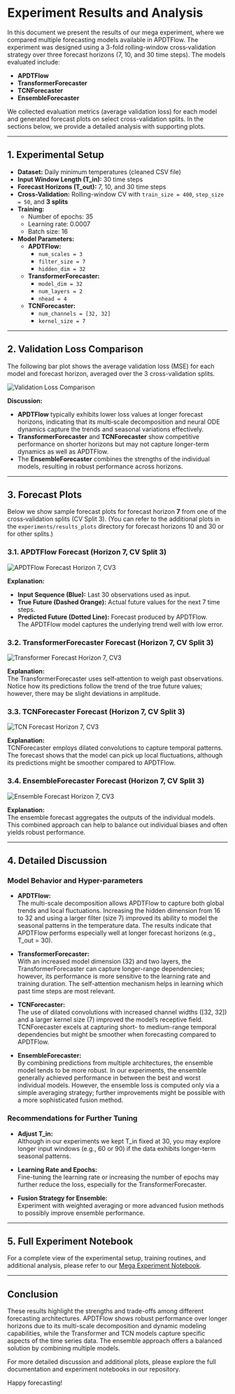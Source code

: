 # Experiment Results and Analysis

In this document we present the results of our mega experiment, where we compared multiple forecasting models available in APDTFlow. The experiment was designed using a 3-fold rolling-window cross‑validation strategy over three forecast horizons (7, 10, and 30 time steps). The models evaluated include:
- **APDTFlow**
- **TransformerForecaster**
- **TCNForecaster**
- **EnsembleForecaster**

We collected evaluation metrics (average validation loss) for each model and generated forecast plots on select cross-validation splits. In the sections below, we provide a detailed analysis with supporting plots.

---

## 1. Experimental Setup

- **Dataset:** Daily minimum temperatures (cleaned CSV file)  
- **Input Window Length (T_in):** 30 time steps  
- **Forecast Horizons (T_out):** 7, 10, and 30 time steps  
- **Cross-Validation:** Rolling-window CV with `train_size = 400`, `step_size = 50`, and **3 splits**  
- **Training:**  
  - Number of epochs: 35  
  - Learning rate: 0.0007  
  - Batch size: 16  
- **Model Parameters:**  
  - **APDTFlow:**  
    - `num_scales = 3`  
    - `filter_size = 7`  
    - `hidden_dim = 32`  
  - **TransformerForecaster:**  
    - `model_dim = 32`  
    - `num_layers = 2`  
    - `nhead = 4`  
  - **TCNForecaster:**  
    - `num_channels = [32, 32]`  
    - `kernel_size = 7`  

---

## 2. Validation Loss Comparison

The following bar plot shows the average validation loss (MSE) for each model and forecast horizon, averaged over the 3 cross-validation splits.

![Validation Loss Comparison](../experiments/results_plots/Validation_Loss_Comparison.png)

**Discussion:**  
- **APDTFlow** typically exhibits lower loss values at longer forecast horizons, indicating that its multi‑scale decomposition and neural ODE dynamics capture the trends and seasonal variations effectively.
- **TransformerForecaster** and **TCNForecaster** show competitive performance on shorter horizons but may not capture longer-term dynamics as well as APDTFlow.
- The **EnsembleForecaster** combines the strengths of the individual models, resulting in robust performance across horizons.

---

## 3. Forecast Plots

Below we show sample forecast plots for forecast horizon **7** from one of the cross‑validation splits (CV Split 3). (You can refer to the additional plots in the `experiments/results_plots` directory for forecast horizons 10 and 30 or for other splits.)

### 3.1. APDTFlow Forecast (Horizon 7, CV Split 3)

![APDTFlow Forecast Horizon 7, CV3](../experiments/results_plots/APDTFlow_Forecast_Horizon_7_CV3.png)

**Explanation:**  
- **Input Sequence (Blue):** Last 30 observations used as input.
- **True Future (Dashed Orange):** Actual future values for the next 7 time steps.
- **Predicted Future (Dotted Line):** Forecast produced by APDTFlow.  
The APDTFlow model captures the underlying trend well with low error.

### 3.2. TransformerForecaster Forecast (Horizon 7, CV Split 3)

![Transformer Forecast Horizon 7, CV3](../experiments/results_plots/Transformer_Forecast_Horizon_7_CV3.png)

**Explanation:**  
The TransformerForecaster uses self‑attention to weigh past observations. Notice how its predictions follow the trend of the true future values; however, there may be slight deviations in amplitude.

### 3.3. TCNForecaster Forecast (Horizon 7, CV Split 3)

![TCN Forecast Horizon 7, CV3](../experiments/results_plots/TCN_Forecast_Horizon_7_CV3.png)

**Explanation:**  
TCNForecaster employs dilated convolutions to capture temporal patterns. The forecast shows that the model can pick up local fluctuations, although its predictions might be smoother compared to APDTFlow.

### 3.4. EnsembleForecaster Forecast (Horizon 7, CV Split 3)

![Ensemble Forecast Horizon 7, CV3](../experiments/results_plots/Ensemble_Forecast_Horizon_7_CV3.png)

**Explanation:**  
The ensemble forecast aggregates the outputs of the individual models. This combined approach can help to balance out individual biases and often yields robust performance.

---

## 4. Detailed Discussion

### Model Behavior and Hyper-parameters

- **APDTFlow:**  
  The multi-scale decomposition allows APDTFlow to capture both global trends and local fluctuations. Increasing the hidden dimension from 16 to 32 and using a larger filter (size 7) improved its ability to model the seasonal patterns in the temperature data. The results indicate that APDTFlow performs especially well at longer forecast horizons (e.g., T_out = 30).

- **TransformerForecaster:**  
  With an increased model dimension (32) and two layers, the TransformerForecaster can capture longer-range dependencies; however, its performance is more sensitive to the learning rate and training duration. The self-attention mechanism helps in learning which past time steps are most relevant.

- **TCNForecaster:**  
  The use of dilated convolutions with increased channel widths ([32, 32]) and a larger kernel size (7) improved the model’s receptive field. TCNForecaster excels at capturing short- to medium-range temporal dependencies but might be smoother when forecasting compared to APDTFlow.

- **EnsembleForecaster:**  
  By combining predictions from multiple architectures, the ensemble model tends to be more robust. In our experiments, the ensemble generally achieved performance in between the best and worst individual models. However, the ensemble loss is computed only via a simple averaging strategy; further improvements might be possible with a more sophisticated fusion method.

### Recommendations for Further Tuning

- **Adjust T_in:**  
  Although in our experiments we kept T_in fixed at 30, you may explore longer input windows (e.g., 60 or 90) if the data exhibits longer-term seasonal patterns.
  
- **Learning Rate and Epochs:**  
  Fine-tuning the learning rate or increasing the number of epochs may further reduce the loss, especially for the TransformerForecaster.
  
- **Fusion Strategy for Ensemble:**  
  Experiment with weighted averaging or more advanced fusion methods to possibly improve ensemble performance.

---

## 5. Full Experiment Notebook

For a complete view of the experimental setup, training routines, and additional analysis, please refer to our [Mega Experiment Notebook](https://github.com/yourusername/apdtflow_project/blob/main/experiments/notebooks/mega_experiment.ipynb).

---

## Conclusion

These results highlight the strengths and trade-offs among different forecasting architectures. APDTFlow shows robust performance over longer horizons due to its multi-scale decomposition and dynamic modeling capabilities, while the Transformer and TCN models capture specific aspects of the time series data. The ensemble approach offers a balanced solution by combining multiple models.

For more detailed discussion and additional plots, please explore the full documentation and experiment notebooks in our repository.

Happy forecasting!
